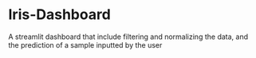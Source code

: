 # Iris-Dashboard
A streamlit dashboard that include filtering and normalizing the data, and the prediction of a sample inputted by the user
